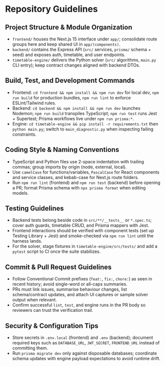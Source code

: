 # Repository Guidelines

## Project Structure & Module Organization
- `frontend/` houses the Next.js 15 interface under `app/`; consolidate route groups here and keep shared UI in `app/(components)`.
- `backend/` contains the Express API (`src/` services, `prisma/` schema + seed) and exposes auth, timetable, and user endpoints.
- `timetable-engine/` delivers the Python solver (`src/` algorithms, `main.py` CLI entry); keep contract changes aligned with backend DTOs.

## Build, Test, and Development Commands
- Frontend: `cd frontend && npm install && npm run dev` for local dev, `npm run build` for production bundles, `npm run lint` to enforce ESLint/Tailwind rules.
- Backend: `cd backend && npm install && npm run dev` launches Nodemon; `npm run build` transpiles TypeScript; `npm run test` runs Jest + Supertest; Prisma workflows live under `npm run prisma:*`.
- Engine: `cd timetable-engine && pip install -r requirements.txt` then `python main.py`; switch to `main_diagnostic.py` when inspecting failing constraints.

## Coding Style & Naming Conventions
- TypeScript and Python files use 2-space indentation with trailing commas; group imports by origin (node, external, local).
- Use `camelCase` for functions/variables, `PascalCase` for React components and service classes, and kebab-case for Next.js route folders.
- Run `npm run lint` (frontend) and `npm run test` (backend) before opening a PR; format Prisma schema with `npx prisma format` when editing models.

## Testing Guidelines
- Backend tests belong beside code in `src/**/__tests__` or `*.spec.ts`; cover auth guards, timetable CRUD, and Prisma mappers with Jest.
- Frontend interactions should be verified with component tests (set up Testing Library + Jest) and smoke-checked via `npm run lint` until the harness lands.
- For the solver, stage fixtures in `timetable-engine/src/tests/` and add a `pytest` script to CI once the suite stabilizes.

## Commit & Pull Request Guidelines
- Follow Conventional Commit prefixes (`feat:`, `fix:`, `chore:`) as seen in recent history; avoid single-word or all-caps summaries.
- PRs must link issues, summarise behaviour changes, list schema/contract updates, and attach UI captures or sample solver output when relevant.
- Confirm successful `lint`, `test`, and engine runs in the PR body so reviewers can trust the verification trail.

## Security & Configuration Tips
- Store secrets in `.env.local` (frontend) and `.env` (backend); document required keys such as `DATABASE_URL`, `JWT_SECRET`, `FRONTEND_URL` instead of committing them.
- Run `prisma migrate dev` only against disposable databases; coordinate schema updates with engine payload expectations to avoid runtime drift.
